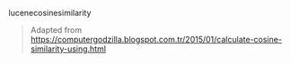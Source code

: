 lucenecosinesimilarity

> Adapted from https://computergodzilla.blogspot.com.tr/2015/01/calculate-cosine-similarity-using.html
